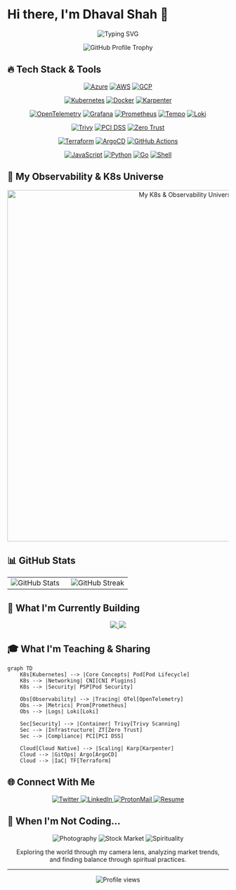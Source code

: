 # Hi there, I'm Dhaval Shah 👋

<div align="center">
  
  <img src="https://readme-typing-svg.herokuapp.com?font=Fira+Code&weight=600&size=25&pause=1000&color=3795F6&center=true&vCenter=true&random=false&width=600&height=70&lines=DevOps+Engineer+%26+Cloud+Architect;Kubernetes+%26+Observability+Expert;Security+Enthusiast;Infrastructure+as+Code+Specialist" alt="Typing SVG" />
  
  <br/>
  
  ![GitHub Profile Trophy](https://github-profile-trophy.vercel.app/?username=drpdishant&theme=nord&column=8&margin-w=15&margin-h=15)
  
</div>

## 🔥 Tech Stack & Tools

<div align="center">
  
  <!-- Cloud -->
  <a href="#"><img src="https://img.shields.io/badge/Azure-0078D4?style=for-the-badge&logo=microsoftazure&logoColor=white" alt="Azure"/></a>
  <a href="#"><img src="https://img.shields.io/badge/AWS-232F3E?style=for-the-badge&logo=amazonaws&logoColor=white" alt="AWS"/></a>
  <a href="#"><img src="https://img.shields.io/badge/GCP-4285F4?style=for-the-badge&logo=googlecloud&logoColor=white" alt="GCP"/></a>
  
  <!-- Containers & Orchestration -->
  <a href="#"><img src="https://img.shields.io/badge/Kubernetes-326CE5?style=for-the-badge&logo=kubernetes&logoColor=white" alt="Kubernetes"/></a>
  <a href="#"><img src="https://img.shields.io/badge/Docker-2496ED?style=for-the-badge&logo=docker&logoColor=white" alt="Docker"/></a>
  <a href="#"><img src="https://img.shields.io/badge/Karpenter-326CE5?style=for-the-badge&logo=kubernetes&logoColor=white" alt="Karpenter"/></a>
  
  <!-- Observability -->
  <a href="#"><img src="https://img.shields.io/badge/OpenTelemetry-4287f5?style=for-the-badge&logo=opentelemetry&logoColor=white" alt="OpenTelemetry"/></a>
  <a href="#"><img src="https://img.shields.io/badge/Grafana-F46800?style=for-the-badge&logo=grafana&logoColor=white" alt="Grafana"/></a>
  <a href="#"><img src="https://img.shields.io/badge/Prometheus-E6522C?style=for-the-badge&logo=prometheus&logoColor=white" alt="Prometheus"/></a>
  <a href="#"><img src="https://img.shields.io/badge/Tempo-00568b?style=for-the-badge&logo=grafana&logoColor=white" alt="Tempo"/></a>
  <a href="#"><img src="https://img.shields.io/badge/Loki-922cac?style=for-the-badge&logo=grafana&logoColor=white" alt="Loki"/></a>
  
  <!-- Security -->
  <a href="#"><img src="https://img.shields.io/badge/Trivy-2496ED?style=for-the-badge&logo=aquasecurity&logoColor=white" alt="Trivy"/></a>
  <a href="#"><img src="https://img.shields.io/badge/PCIDss-16749e?style=for-the-badge&logo=pcisecuritystandards&logoColor=white" alt="PCI DSS"/></a>
  <a href="#"><img src="https://img.shields.io/badge/ZeroTrust-000000?style=for-the-badge&logo=zeronet&logoColor=white" alt="Zero Trust"/></a>
  
  <!-- IaC & GitOps -->
  <a href="#"><img src="https://img.shields.io/badge/Terraform-7B42BC?style=for-the-badge&logo=terraform&logoColor=white" alt="Terraform"/></a>
  <a href="#"><img src="https://img.shields.io/badge/ArgoCD-EF7B4D?style=for-the-badge&logo=argo&logoColor=white" alt="ArgoCD"/></a>
  <a href="#"><img src="https://img.shields.io/badge/GitHub_Actions-2088FF?style=for-the-badge&logo=githubactions&logoColor=white" alt="GitHub Actions"/></a>
  
  <!-- Languages -->
  <a href="#"><img src="https://img.shields.io/badge/JavaScript-F7DF1E?style=for-the-badge&logo=javascript&logoColor=black" alt="JavaScript"/></a>
  <a href="#"><img src="https://img.shields.io/badge/Python-3776AB?style=for-the-badge&logo=python&logoColor=white" alt="Python"/></a>
  <a href="#"><img src="https://img.shields.io/badge/Go-00ADD8?style=for-the-badge&logo=go&logoColor=white" alt="Go"/></a>
  <a href="#"><img src="https://img.shields.io/badge/Shell-5391FE?style=for-the-badge&logo=gnu-bash&logoColor=white" alt="Shell"/></a>
  
</div>

## 🌟 My Observability & K8s Universe

<div align="center">
  <picture>
    <source media="(prefers-color-scheme: dark)" srcset="https://raw.githubusercontent.com/drpdishant/drpdishant/main/assets/darkmode.svg">
    <source media="(prefers-color-scheme: light)" srcset="https://raw.githubusercontent.com/drpdishant/drpdishant/main/assets/lightmode.svg">
    <img alt="My K8s & Observability Universe" src="https://raw.githubusercontent.com/drpdishant/drpdishant/main/assets/darkmode.svg" width="800px">
  </picture>
</div>

## 📊 GitHub Stats

<div align="center">
  <table>
    <tr>
      <td valign="top" width="50%">
        <img src="https://github-readme-stats.vercel.app/api?username=drpdishant&show_icons=true&theme=tokyonight&hide_border=true&count_private=true" alt="GitHub Stats" />
      </td>
      <td valign="top" width="50%">
        <img src="https://github-readme-streak-stats.herokuapp.com/?user=drpdishant&theme=tokyonight&hide_border=true" alt="GitHub Streak" />
      </td>
    </tr>
  </table>
</div>

## 🚀 What I'm Currently Building

<div align="center">
  <a href="https://github.com/drpdishant/k8s-labs">
    <img src="https://github-readme-stats.vercel.app/api/pin/?username=drpdishant&repo=k8s-labs&title_color=ffffff&text_color=c9cacc&icon_color=4AB197&bg_color=1A2B34" />
  </a>
  <a href="https://github.com/drpdishant/aws-oidc">
    <img src="https://github-readme-stats.vercel.app/api/pin/?username=drpdishant&repo=aws-oidc&title_color=ffffff&text_color=c9cacc&icon_color=4AB197&bg_color=1A2B34" />
  </a>
</div>

## 🎓 What I'm Teaching & Sharing

```mermaid
graph TD
    K8s[Kubernetes] --> |Core Concepts| Pod[Pod Lifecycle]
    K8s --> |Networking| CNI[CNI Plugins]
    K8s --> |Security| PSP[Pod Security]
    
    Obs[Observability] --> |Tracing| OTel[OpenTelemetry]
    Obs --> |Metrics| Prom[Prometheus]
    Obs --> |Logs| Loki[Loki]
    
    Sec[Security] --> |Container| Trivy[Trivy Scanning]
    Sec --> |Infrastructure| ZT[Zero Trust]
    Sec --> |Compliance| PCI[PCI DSS]
    
    Cloud[Cloud Native] --> |Scaling| Karp[Karpenter]
    Cloud --> |GitOps| Argo[ArgoCD]
    Cloud --> |IaC| TF[Terraform]
```

## 🌐 Connect With Me

<div align="center">
  <a href="https://twitter.com/yourusername">
    <img src="https://img.shields.io/badge/Twitter-1DA1F2?style=for-the-badge&logo=twitter&logoColor=white" alt="Twitter"/>
  </a>
  <a href="https://www.linkedin.com/in/yourusername/">
    <img src="https://img.shields.io/badge/LinkedIn-0077B5?style=for-the-badge&logo=linkedin&logoColor=white" alt="LinkedIn"/>
  </a>
  <a href="mailto:drpdishant@proton.me">
    <img src="https://img.shields.io/badge/ProtonMail-8B89CC?style=for-the-badge&logo=protonmail&logoColor=white" alt="ProtonMail"/>
  </a>
  <a href="https://dishant.me/CV%20English.pdf">
    <img src="https://img.shields.io/badge/Resume-EC1C24?style=for-the-badge&logo=adobe-acrobat-reader&logoColor=white" alt="Resume"/>
  </a>
</div>

## 🌟 When I'm Not Coding...

<div align="center">
  <img src="https://img.shields.io/badge/Photography-📸-FF7518?style=for-the-badge" alt="Photography"/>
  <img src="https://img.shields.io/badge/Stock_Market-📈-2E8B57?style=for-the-badge" alt="Stock Market"/>
  <img src="https://img.shields.io/badge/Spirituality-☯️-9370DB?style=for-the-badge" alt="Spirituality"/>
  
  Exploring the world through my camera lens, analyzing market trends,<br>and finding balance through spiritual practices.
</div>

---

<div align="center">
  <img src="https://komarev.com/ghpvc/?username=drpdishant&style=flat-square&color=blue" alt="Profile views"/>
</div>
